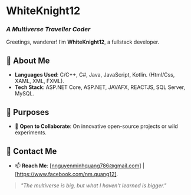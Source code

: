 # WhiteKnight12  
### *A Multiverse Traveller Coder*  

Greetings, wanderer! I’m **WhiteKnight12**, a fullstack developer.  

## 🚀 About Me  
- **Languages Used**: C/C++, C#, Java, JavaScript, Kotlin. (Html/Css, XAML, XML, FXML).
- **Tech Stack**: ASP.NET Core, ASP.NET, JAVAFX, REACTJS, SQL Server, MySQL.

## 🌌 Purposes
- 👯 **Open to Collaborate**: On innovative open-source projects or wild experiments.   

## 📡 Contact Me  
- 📫 **Reach Me**: [nnguyenminhquang786@gmail.com] | [https://www.facebook.com/nm.quang12].

> *"The multiverse is big, but what I haven't learned is bigger."*  
